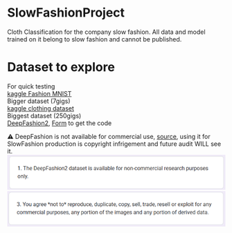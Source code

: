 # SlowFashionProject
Cloth Classification for the company slow fashion. All data and model trained on it belong to slow fashion and cannot be published.


# Dataset to explore

For quick testing  
[kaggle Fashion MNIST](https://www.kaggle.com/datasets/zalando-research/fashionmnist)  
Bigger dataset (7gigs)  
[kaggle clothing dataset](https://www.kaggle.com/datasets/agrigorev/clothing-dataset-full)  
Biggest dataset (250gigs)  
[DeepFashion2](https://drive.google.com/drive/folders/125F48fsMBz2EF0Cpqk6aaHet5VH399Ok), [Form](https://docs.google.com/forms/d/e/1FAIpQLSeIoGaFfCQILrtIZPykkr8q_h9qQ5BoTYbjvf95aXbid0v2Bw/viewform) to get the code

⚠️ DeepFashion is not available for commercial use, [source](https://docs.google.com/forms/d/e/1FAIpQLSeIoGaFfCQILrtIZPykkr8q_h9qQ5BoTYbjvf95aXbid0v2Bw/viewform), using it for SlowFashion production is copyright infrigement and future audit WILL see it.
![alt text](assets/image-1.png)
![alt text](assets/image-2.png)
